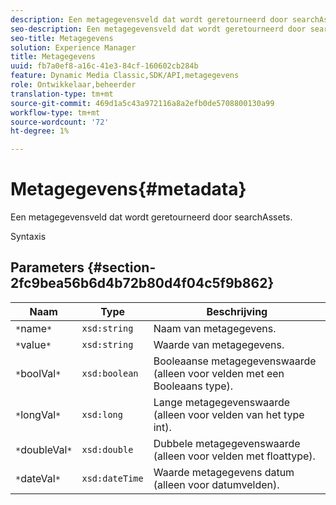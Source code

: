 ```yaml
---
description: Een metagegevensveld dat wordt geretourneerd door searchAssets.
seo-description: Een metagegevensveld dat wordt geretourneerd door searchAssets.
seo-title: Metagegevens
solution: Experience Manager
title: Metagegevens
uuid: fb7a0ef8-a16c-41e3-84cf-160602cb284b
feature: Dynamic Media Classic,SDK/API,metagegevens
role: Ontwikkelaar,beheerder
translation-type: tm+mt
source-git-commit: 469d1a5c43a972116a8a2efb0de5708800130a99
workflow-type: tm+mt
source-wordcount: '72'
ht-degree: 1%

---
```



# Metagegevens{#metadata}

Een metagegevensveld dat wordt geretourneerd door searchAssets.

Syntaxis

## Parameters {#section-2fc9bea56b6d4b72b80d4f04c5f9b862}

| Naam | Type | Beschrijving |
|---|---|---|
| `*`name`*` | `xsd:string` | Naam van metagegevens. |
| `*`value`*` | `xsd:string` | Waarde van metagegevens. |
| `*`boolVal`*` | `xsd:boolean` | Booleaanse metagegevenswaarde (alleen voor velden met een Booleaans type). |
| `*`longVal`*` | `xsd:long` | Lange metagegevenswaarde (alleen voor velden van het type int). |
| `*`doubleVal`*` | `xsd:double` | Dubbele metagegevenswaarde (alleen voor velden met floattype). |
| `*`dateVal`*` | `xsd:dateTime` | Waarde metagegevens datum (alleen voor datumvelden). |


